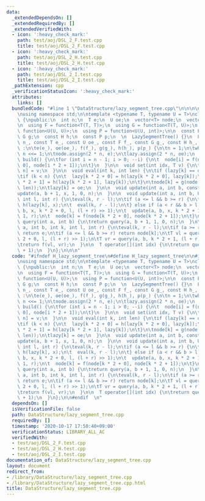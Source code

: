 ```yaml
---
data:
  _extendedDependsOn: []
  _extendedRequiredBy: []
  _extendedVerifiedWith:
  - icon: ':heavy_check_mark:'
    path: test/aoj/DSL_2_F.test.cpp
    title: test/aoj/DSL_2_F.test.cpp
  - icon: ':heavy_check_mark:'
    path: test/aoj/DSL_2_H.test.cpp
    title: test/aoj/DSL_2_H.test.cpp
  - icon: ':heavy_check_mark:'
    path: test/aoj/DSL_2_I.test.cpp
    title: test/aoj/DSL_2_I.test.cpp
  _pathExtension: cpp
  _verificationStatusIcon: ':heavy_check_mark:'
  attributes:
    links: []
  bundledCode: "#line 1 \"DataStructure/lazy_segment_tree.cpp\"\n\n\n\n#include <bits/stdc++.h>\n\
    \nusing namespace std;\n\ntemplate <typename T, typename U = T>\nclass LazySegmentTree\
    \ {\npublic:\n  int n;\n  T e;\n  U oe;\n  vector<T> node;\n  vector<U> lazy;\n\
    \n  using F = function<T(T, T)>;\n  using G = function<T(T, U)>;\n  using H =\
    \ function<U(U, U)>;\n  using P = function<U(U, int)>;\n\n  const F f;\n  const\
    \ G g;\n  const H h;\n  const P p;\n  \n  LazySegmentTree() {}\n  LazySegmentTree(int\
    \ n_, const T e_, const U oe_, const F f_, const G g_, const H h_, const P p_)\
    \ :\n\te(e_), oe(oe_), f(f_), g(g_), h(h_), p(p_) {\n\tn = 1;\n\twhile (n < n_)\
    \ n <<= 1;\n\tnode.assign(2 * n, e);\n\tlazy.assign(2 * n, oe);\n  }\n  \n  void\
    \ build() {\n\tfor (int i = n - 1; i > 0; --i) {\n\t  node[i] = f(node[i * 2 +\
    \ 0], node[i * 2 + 1]);\n\t}\n  }\n\n  void set(int idx, T v) {\n\tnode[idx +\
    \ n] = v;\n  }\n\n  void eval(int k, int len) {\n\tif (lazy[k] == oe) return;\n\
    \tif (k < n) {\n\t  lazy[k * 2 + 0] = h(lazy[k * 2 + 0], lazy[k]);\n\t  lazy[k\
    \ * 2 + 1] = h(lazy[k * 2 + 1], lazy[k]);\n\t}\n\tnode[k] = g(node[k], p(lazy[k],\
    \ len));\n\tlazy[k] = oe;\n  }\n\n  void update(int a, int b, const U x) {\n\t\
    update(a, b + 1, x, 1, 0, n);\n  }\n\n  void update(int a, int b, U x, int k,\
    \ int l, int r) {\n\teval(k, r - l);\n\tif (a <= l && b >= r) {\n\t  lazy[k] =\
    \ h(lazy[k], x);\n\t  eval(k, r - l);\n\t} else if (a < r && b > l) {\n\t  update(a,\
    \ b, x, k * 2 + 0, l, (l + r) >> 1);\n\t  update(a, b, x, k * 2 + 1, (l + r) >>\
    \ 1, r);\n\t  node[k] = f(node[k * 2 + 0], node[k * 2 + 1]);\n\t}\n  }\n\n  T\
    \ query(int a, int b) {\n\treturn query(a, b + 1, 1, 0, n);\n  }\n\n  T query(int\
    \ a, int b, int k, int l, int r) {\n\teval(k, r - l);\n\tif (a >= r || b <= l)\
    \ return e;\n\tif (a <= l && b >= r) return node[k];\n\tT vl = query(a, b, k *\
    \ 2 + 0, l, (l + r) >> 1);\n\tT vr = query(a, b, k * 2 + 1, (l + r) >> 1, r);\n\
    \treturn f(vl, vr);\n  }\n\n  T operator[](int idx) {\n\treturn query(idx, idx\
    \ + 1);\n  }\n};\n\n\n"
  code: "#ifndef H_lazy_segment_tree\n#define H_lazy_segment_tree\n\n#include <bits/stdc++.h>\n\
    \nusing namespace std;\n\ntemplate <typename T, typename U = T>\nclass LazySegmentTree\
    \ {\npublic:\n  int n;\n  T e;\n  U oe;\n  vector<T> node;\n  vector<U> lazy;\n\
    \n  using F = function<T(T, T)>;\n  using G = function<T(T, U)>;\n  using H =\
    \ function<U(U, U)>;\n  using P = function<U(U, int)>;\n\n  const F f;\n  const\
    \ G g;\n  const H h;\n  const P p;\n  \n  LazySegmentTree() {}\n  LazySegmentTree(int\
    \ n_, const T e_, const U oe_, const F f_, const G g_, const H h_, const P p_)\
    \ :\n\te(e_), oe(oe_), f(f_), g(g_), h(h_), p(p_) {\n\tn = 1;\n\twhile (n < n_)\
    \ n <<= 1;\n\tnode.assign(2 * n, e);\n\tlazy.assign(2 * n, oe);\n  }\n  \n  void\
    \ build() {\n\tfor (int i = n - 1; i > 0; --i) {\n\t  node[i] = f(node[i * 2 +\
    \ 0], node[i * 2 + 1]);\n\t}\n  }\n\n  void set(int idx, T v) {\n\tnode[idx +\
    \ n] = v;\n  }\n\n  void eval(int k, int len) {\n\tif (lazy[k] == oe) return;\n\
    \tif (k < n) {\n\t  lazy[k * 2 + 0] = h(lazy[k * 2 + 0], lazy[k]);\n\t  lazy[k\
    \ * 2 + 1] = h(lazy[k * 2 + 1], lazy[k]);\n\t}\n\tnode[k] = g(node[k], p(lazy[k],\
    \ len));\n\tlazy[k] = oe;\n  }\n\n  void update(int a, int b, const U x) {\n\t\
    update(a, b + 1, x, 1, 0, n);\n  }\n\n  void update(int a, int b, U x, int k,\
    \ int l, int r) {\n\teval(k, r - l);\n\tif (a <= l && b >= r) {\n\t  lazy[k] =\
    \ h(lazy[k], x);\n\t  eval(k, r - l);\n\t} else if (a < r && b > l) {\n\t  update(a,\
    \ b, x, k * 2 + 0, l, (l + r) >> 1);\n\t  update(a, b, x, k * 2 + 1, (l + r) >>\
    \ 1, r);\n\t  node[k] = f(node[k * 2 + 0], node[k * 2 + 1]);\n\t}\n  }\n\n  T\
    \ query(int a, int b) {\n\treturn query(a, b + 1, 1, 0, n);\n  }\n\n  T query(int\
    \ a, int b, int k, int l, int r) {\n\teval(k, r - l);\n\tif (a >= r || b <= l)\
    \ return e;\n\tif (a <= l && b >= r) return node[k];\n\tT vl = query(a, b, k *\
    \ 2 + 0, l, (l + r) >> 1);\n\tT vr = query(a, b, k * 2 + 1, (l + r) >> 1, r);\n\
    \treturn f(vl, vr);\n  }\n\n  T operator[](int idx) {\n\treturn query(idx, idx\
    \ + 1);\n  }\n};\n\n#endif  \n"
  dependsOn: []
  isVerificationFile: false
  path: DataStructure/lazy_segment_tree.cpp
  requiredBy: []
  timestamp: '2020-10-17 17:50:40+09:00'
  verificationStatus: LIBRARY_ALL_AC
  verifiedWith:
  - test/aoj/DSL_2_F.test.cpp
  - test/aoj/DSL_2_H.test.cpp
  - test/aoj/DSL_2_I.test.cpp
documentation_of: DataStructure/lazy_segment_tree.cpp
layout: document
redirect_from:
- /library/DataStructure/lazy_segment_tree.cpp
- /library/DataStructure/lazy_segment_tree.cpp.html
title: DataStructure/lazy_segment_tree.cpp
---
```

